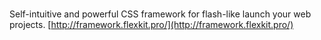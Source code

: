 # <FlexKit/> #

Self-intuitive and powerful CSS framework for flash-like launch your web projects. [http://framework.flexkit.pro/](http://framework.flexkit.pro/)